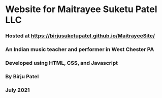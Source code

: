 # Website for Maitrayee Suketu Patel LLC
### Hosted at https://birjusuketupatel.github.io/MaitrayeeSite/
### An Indian music teacher and performer in West Chester PA
### Developed using HTML, CSS, and Javascript
### By Birju Patel
### July 2021
